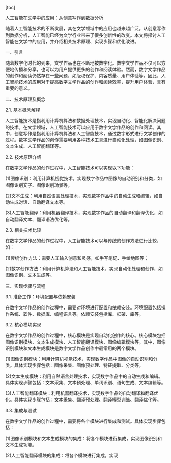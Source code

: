
[toc]                    
                
                
人工智能在文学中的应用：从创意写作到数据分析

随着人工智能技术的不断发展，其在文学领域中的应用也越来越广泛。从创意写作到数据分析，人工智能已经为文学行业带来了很多创新性的改变。本文将探讨人工智能在文学中的应用，并介绍相关技术原理、实现步骤和优化改进。

一、引言

随着数字化时代的到来，文学作品也在不断地被数字化。数字文学作品不仅可以方便地传播和分享，也可以为用户提供更多的创作和阅读体验。然而，数字文学作品的创作和阅读仍然存在一些问题，如版权保护、内容质量、用户体验等。因此，人工智能技术的应用对于提高数字文学作品的创作和阅读效率，提升用户体验，具有重要的意义。

二、技术原理及概念

2.1. 基本概念解释

人工智能技术是指利用计算机算法和数据处理技术，实现自动化、智能化解决问题的技术。在文学领域，人工智能技术可以应用于数字文学作品的创作和阅读。其中，创意写作是指利用计算机算法和人工智能技术，通过数字形式进行文学创作的过程。数字文学作品的创作需要利用各种技术工具进行自动化处理，如图像识别、文本生成、人工智能翻译等。

2.2. 技术原理介绍

在数字文学作品的创作过程中，人工智能技术可以实现以下功能：

(1)图像识别：利用计算机视觉技术，实现数字作品中图像的自动识别和分类，如图像识别文字、图像识别场景等。

(2)文本生成：利用自然语言处理技术，实现数字作品中的自动生成和编辑，如自动生成对话、自动翻译文本等。

(3)人工智能翻译：利用机器翻译技术，实现数字作品的自动翻译和翻译优化，如自动翻译文本、翻译语法优化等。

2.3. 相关技术比较

在数字文学作品的创作过程中，人工智能技术可以与传统的创作方法进行比较，如：

(1)传统创作方法：需要人工输入创意和灵感，如手写笔记、手绘地图等；

(2)数字创作方法：利用计算机算法和人工智能技术，实现自动化处理和创作，如图像识别、文本生成等。

三、实现步骤与流程

3.1. 准备工作：环境配置与依赖安装

在数字文学作品的创作过程中，需要对环境进行配置和依赖安装。环境配置包括操作系统、软件、数据库、编程语言等。依赖安装包括库、框架、库等。

3.2. 核心模块实现

在数字文学作品的创作过程中，核心模块是实现自动化创作的核心。核心模块包括图像识别模块、文本生成模块、人工智能翻译模块、图像编辑模块等。其中，图像识别模块和文本生成模块是数字文学作品创作中最常用的两个模块。

(1)图像识别模块：利用计算机视觉技术，实现数字作品中图像的自动识别和分类。具体实现步骤包括：图像采集、图像预处理、特征提取、分类等。

(2)文本生成模块：利用自然语言处理技术，实现数字作品中的自动生成和编辑。具体实现步骤包括：文本采集、文本预处理、单词识别、语句生成、文本编辑等。

(3)人工智能翻译模块：利用机器翻译技术，实现数字作品的自动翻译和翻译优化。具体实现步骤包括：文本采集、翻译预处理、翻译模型训练、翻译优化等。

3.3. 集成与测试

在数字文学作品的创作过程中，需要将各个模块进行集成和测试。具体实现步骤包括：

(1)图像识别模块和文本生成模块的集成：将各个模块进行集成，实现图像识别和文本生成功能。

(2)人工智能翻译模块的集成：将各个模块进行集成，实现

